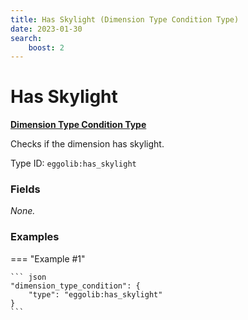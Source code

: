 ```yaml
---
title: Has Skylight (Dimension Type Condition Type)
date: 2023-01-30
search:
    boost: 2
---
```


#   Has Skylight

[**Dimension Type Condition Type**][1]

Checks if the dimension has skylight.

Type ID: `eggolib:has_skylight`


### Fields

_None._


### Examples

=== "Example #1"

    ``` json
    "dimension_type_condition": {
        "type": "eggolib:has_skylight"
    }
    ```



[1]: ../dimension_type_condition_types.md
